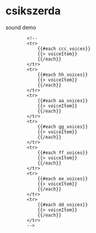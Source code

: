 csikszerda
==========

sound demo

            <!--
            <tr>
                {{#each ccc_voices}}
                {{> voiceItem}}
                {{/each}}
            </tr>
            <tr>
                {{#each hh_voices}}
                {{> voiceItem}}
                {{/each}}
            </tr>
            <tr>
                {{#each aa_voices}}
                {{> voiceItem}}
                {{/each}}
            </tr>
            <tr>
                {{#each gg_voices}}
                {{> voiceItem}}
                {{/each}}
            </tr>
            <tr>
                {{#each ff_voices}}
                {{> voiceItem}}
                {{/each}}
            </tr>
            <tr>
                {{#each ee_voices}}
                {{> voiceItem}}
                {{/each}}
            </tr>
            <tr>
                {{#each dd_voices}}
                {{> voiceItem}}
                {{/each}}
            </tr>
            -->